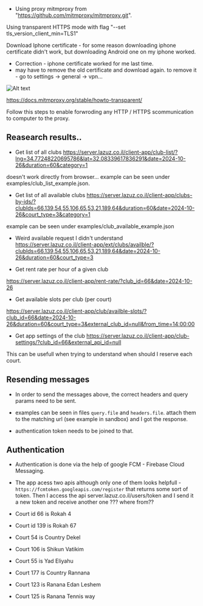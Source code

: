 * Using proxy mitmproxy from "https://github.com/mitmproxy/mitmproxy.git".

Using transparent HTTPS mode with flag "--set tls_version_client_min=TLS1"

Download Iphone certificate - for some reason downloading iphone certificate didn't work, but downloading Android one on my iphone worked.
* Correction - iphone certificate worked for me last time.
* may have to remove the old certificate and download again. to remove it - go to settings -> general -> vpn...

![Alt text](transparent_https_mitm.png)


https://docs.mitmproxy.org/stable/howto-transparent/

Follow this steps to enable forwroding any HTTP / HTTPS scommunication to computer to the proxy.




## Reasearch results..
* Get list of all clubs
https://server.lazuz.co.il/client-app/club-list/?lng=34.77248220695786&lat=32.08339617836291&date=2024-10-26&duration=60&category=1

doesn't work directly from browser...
example can be seen under examples/club_list_example.json.


* Get list of all available clubs
https://server.lazuz.co.il/client-app/clubs-by-ids/?clubIds=66,139,54,55,106,65,53,21,189,64&duration=60&date=2024-10-26&court_type=3&category=1

example can be seen under examples/club_available_example.json


* Weird available request I didn't understand
https://server.lazuz.co.il/client-app/ext/clubs/availble/?clubIds=66,139,54,55,106,65,53,21,189,64&date=2024-10-26&duration=60&court_type=3



* Get rent rate per hour of a given club

https://server.lazuz.co.il/client-app/rent-rate/?club_id=66&date=2024-10-26


* Get available slots per club (per court)

https://server.lazuz.co.il/client-app/club/availble-slots/?club_id=66&date=2024-10-26&duration=60&court_type=3&external_club_id=null&from_time=14:00:00


* Get app settings of the club
https://server.lazuz.co.il/client-app/club-settings/?club_id=66&external_api_id=null

This can be usefull when trying to understand when should I reserve each court.



## Resending messages
* In order to send the messages above, the correct headers and query params need to be sent.
* examples can be seen in files `query.file` and `headers.file`. attach them to the matching url (see example in sandbox) and I got the response.

* authentication token needs to be joined to that.

## Authentication
* Authentication is done via the help of google FCM - Firebase Cloud Messaging.
* The app acess two apis although only one of them looks helpfull - `https://fcmtoken.googleapis.com/register` that returns some sort of token.
Then I access the api server.lazuz.co.il/users/token and I send it a new token and receive another one ??? where from?? 

* Court id 66 is Rokah 4
* Court id 139 is Rokah 67
* Court 54 is Country Dekel
* Court 106 is Shikun Vatikim
* Court 55 is Yad Eliyahu
* Court 177 is Country Rannana
* Court 123  is Ranana Edan Leshem
* Court 125 is Ranana Tennis way 